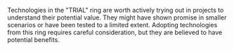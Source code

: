 Technologies in the "TRIAL" ring are worth actively trying out in projects to understand their potential value. They might have shown promise in smaller scenarios or have been tested to a limited extent. Adopting technologies from this ring requires careful consideration, but they are believed to have potential benefits.